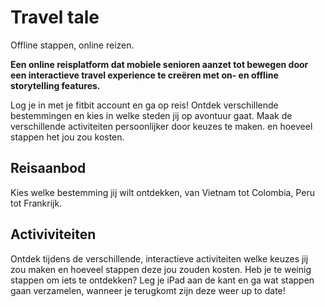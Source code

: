 # Travel tale
Offline stappen, online reizen. 


**Een online reisplatform dat mobiele senioren aanzet tot bewegen door een interactieve travel experience te creëren met on- en offline storytelling features.**


Log je in met je fitbit account en ga op reis! 
Ontdek verschillende bestemmingen en kies in welke steden jij op avontuur gaat. Maak de verschillende activiteiten persoonlijker door keuzes te maken.  en hoeveel stappen het jou zou kosten. 

## Reisaanbod

Kies welke bestemming jij wilt ontdekken, van Vietnam tot Colombia, Peru tot Frankrijk.

## Activiviteiten

Ontdek tijdens de verschillende, interactieve activiteiten welke keuzes jij zou maken en hoeveel stappen deze jou zouden kosten. 
Heb je te weinig stappen om iets te ontdekken? Leg je iPad aan de kant en ga wat stappen gaan verzamelen, wanneer je terugkomt zijn deze weer up to date!
